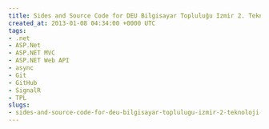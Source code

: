 ```yaml
---
title: Sides and Source Code for DEU Bilgisayar Topluluğu Izmir 2. Teknoloji Zirvesi
created_at: 2013-01-08 04:34:00 +0000 UTC
tags:
- .net
- ASP.Net
- ASP.NET MVC
- ASP.NET Web API
- async
- Git
- GitHub
- SignalR
- TPL
slugs:
- sides-and-source-code-for-deu-bilgisayar-toplulugu-izmir-2-teknoloji-zirvesi
---
```

